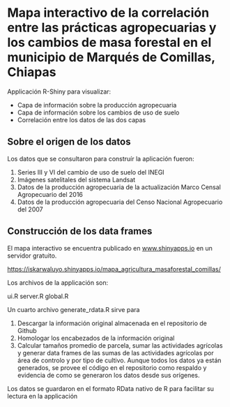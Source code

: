 # Mapa interactivo de la correlación entre las prácticas agropecuarias y los cambios de masa forestal en el municipio de Marqu&eacute;s de Comillas, Chiapas


Applicación R-Shiny para visualizar: 
* Capa de información sobre la producción agropecuaria
* Capa de información sobre los cambios de uso de suelo
* Correlación entre los datos de las dos capas

## Sobre el origen de los datos

Los datos que se consultaron para construír la aplicación fueron: 

1. Series III y VI del cambio de uso de suelo del INEGI
2. Imágenes satelitales del sistema Landsat
3. Datos de la producción agropecuaria de la actualización Marco Censal Agropecuario del 2016
4. Datos de la producción agropecuaria del Censo Nacional Agropecuario del 2007

## Construcción de los data frames
El mapa interactivo se encuentra publicado en www.shinyapps.io en un servidor gratuito. 

https://iskarwaluyo.shinyapps.io/mapa_agricultura_masaforestal_comillas/

Los archivos de la applicación son: 

ui.R
server.R
global.R

Un cuarto archivo generate_rdata.R sirve para

1. Descargar la información original almacenada en el repositorio de Github
2. Homologar los encabezados de la información original
3. Calcular tamaños promedio de parcela, sumar las actividades agrícolas y generar data frames de las sumas de las actividades agrícolas por área de controlo y por tipo de cultivo. Aunque todos los datos ya están generados, se provee el código en el repositorio como respaldo y evidencia de como se generaron los datos desde sus orígenes.

Los datos se guardaron en el formato RData nativo de R para facilitar su lectura en la applicación 
